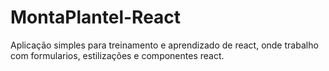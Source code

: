 # MontaPlantel-React
 Aplicação simples para treinamento e aprendizado de react, onde trabalho com formularios, estilizações e componentes react.
